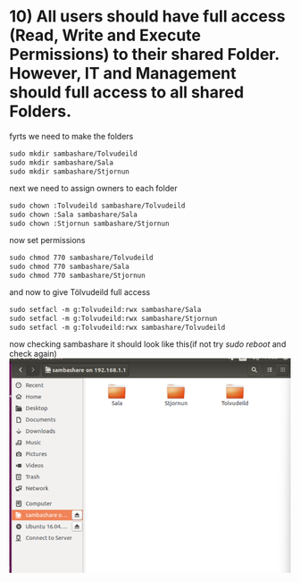 # 10) All users should have full access (Read, Write and Execute Permissions) to their shared Folder. However, IT and Management should full access to all shared Folders.

fyrts we need to make the folders
```
sudo mkdir sambashare/Tolvudeild
sudo mkdir sambashare/Sala
sudo mkdir sambashare/Stjornun
```

next we need to assign owners to each folder
```
sudo chown :Tolvudeild sambashare/Tolvudeild
sudo chown :Sala sambashare/Sala
sudo chown :Stjornun sambashare/Stjornun
```

now set permissions 
```
sudo chmod 770 sambashare/Tolvudeild
sudo chmod 770 sambashare/Sala
sudo chmod 770 sambashare/Stjornun
```

and now to give Tölvudeild full access
```
sudo setfacl -m g:Tolvudeild:rwx sambashare/Sala
sudo setfacl -m g:Tolvudeild:rwx sambashare/Stjornun
sudo setfacl -m g:Tolvudeild:rwx sambashare/Tolvudeild
```

now checking sambashare it should look like this(if not try *sudo reboot* and check again)
<img tytle="samba" width="600" src="/ImageFolder/samba4.png">
